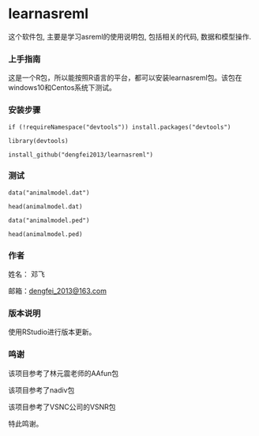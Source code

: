 # learnasreml

这个软件包, 主要是学习asreml的使用说明包, 包括相关的代码, 数据和模型操作.

### 上手指南
这是一个R包，所以能按照R语言的平台，都可以安装learnasreml包。该包在windows10和Centos系统下测试。

### 安装步骤

```
if (!requireNamespace("devtools")) install.packages("devtools")

library(devtools)

install_github("dengfei2013/learnasreml")
```

### 测试

```
data("animalmodel.dat")

head(animalmodel.dat)

data("animalmodel.ped")

head(animalmodel.ped)
```

### 作者

姓名： 邓飞

邮箱：dengfei_2013@163.com

### 版本说明
使用RStudio进行版本更新。

### 鸣谢

该项目参考了林元震老师的AAfun包

该项目参考了nadiv包

该项目参考了VSNC公司的VSNR包

特此鸣谢。
